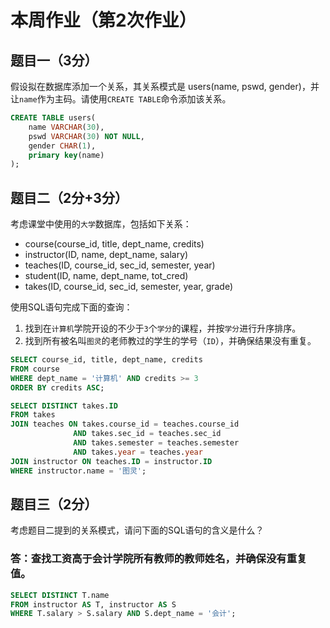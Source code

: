 # 本周作业（第2次作业）
## 题目一（3分）
假设拟在数据库添加一个关系，其关系模式是 users(name, pswd, gender)，并让`name`作为主码。请使用`CREATE TABLE`命令添加该关系。
```sql
CREATE TABLE users(
    name VARCHAR(30),
    pswd VARCHAR(30) NOT NULL,
    gender CHAR(1),
    primary key(name)
);
```

## 题目二（2分+3分）
考虑课堂中使用的`大学`数据库，包括如下关系：
- course(course_id, title, dept_name, credits)
- instructor(ID, name, dept_name, salary)
- teaches(ID, course_id, sec_id, semester, year)
- student(ID, name, dept_name, tot_cred)
- takes(ID, course_id, sec_id, semester, year, grade)

使用SQL语句完成下面的查询：

1. 找到在`计算机`学院开设的不少于`3`个`学分`的课程，并按`学分`进行升序排序。
2. 找到所有被名叫`图灵`的老师教过的学生的学号（`ID`），并确保结果没有重复。
```sql
SELECT course_id, title, dept_name, credits
FROM course
WHERE dept_name = '计算机' AND credits >= 3
ORDER BY credits ASC;
```
```sql
SELECT DISTINCT takes.ID
FROM takes
JOIN teaches ON takes.course_id = teaches.course_id
              AND takes.sec_id = teaches.sec_id
              AND takes.semester = teaches.semester
              AND takes.year = teaches.year
JOIN instructor ON teaches.ID = instructor.ID
WHERE instructor.name = '图灵';
```
## 题目三（2分）
考虑题目二提到的关系模式，请问下面的SQL语句的含义是什么？
### 答：查找工资高于会计学院所有教师的教师姓名，并确保没有重复值。
```sql
SELECT DISTINCT T.name
FROM instructor AS T, instructor AS S
WHERE T.salary > S.salary AND S.dept_name = '会计';
```
